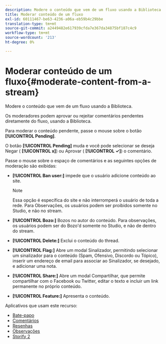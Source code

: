 ```yaml
---
description: Modere o conteúdo que vem de um fluxo usando a Biblioteca.
title: Moderar conteúdo de um fluxo
exl-id: 60111467-be63-4236-a06a-eb59b4c29bbe
translation-type: tm+mt
source-git-commit: a2449482e617939cfda7e367da34875bf187c4c9
workflow-type: tm+mt
source-wordcount: '213'
ht-degree: 0%

---
```


# Moderar conteúdo de um fluxo{#moderate-content-from-a-stream}

Modere o conteúdo que vem de um fluxo usando a Biblioteca.

Os moderadores podem aprovar ou rejeitar comentários pendentes diretamente do fluxo, usando a Biblioteca.

Para moderar o conteúdo pendente, passe o mouse sobre o botão **[!UICONTROL Pending]**.

O botão **[!UICONTROL Pending]** muda e você pode selecionar se deseja Negar ( **[!UICONTROL x]**) ou Aprovar ( **[!UICONTROL ✓]**) o comentário.

Passe o mouse sobre o espaço de comentários e as seguintes opções de moderação são exibidas:

* **[!UICONTROL Ban user:]** impede que o usuário adicione conteúdo ao site.

   >[!NOTE]
   >
   >Essa opção é específica do site e não interromperá o usuário de toda a rede. Para Observações, os usuários podem ser proibidos somente no Studio, e não no stream.

* **[!UICONTROL Bozo:]** Bozos no autor do conteúdo. Para observações, os usuários podem ser do Bozo&#39;d somente no Studio, e não de dentro do stream.
* **[!UICONTROL Delete:]** Exclui o conteúdo do thread.
* **[!UICONTROL Flag:]** Abre um modal Sinalizador, permitindo selecionar um sinalizador para o conteúdo (Spam, Ofensivo, Discordo ou Tópico), inserir um endereço de email para associar ao Sinalizador, se desejado, e adicionar uma nota.
* **[!UICONTROL Share:]** Abre um modal Compartilhar, que permite compartilhar com o Facebook ou Twitter, editar o texto e incluir um link permanente no próprio conteúdo.
* **[!UICONTROL Feature:]** Apresenta o conteúdo.



Aplicativos que usam este recurso:

* [Bate-papo](/help/using/c-about-apps/c-chat-app/c-chat-app.md#c_chat_app)
* [Comentários](/help/using/c-about-apps/c-comments/c-comments.md)
* [Resenhas](/help/using/c-about-apps/c-reviews-app/c-reviews-app.md#c_reviews_app)
* [Observações](/help/using/c-about-apps/c-sidenotes-app/c-sidenotes-app.md#c_sidenotes_app)
* [Storify 2](/help/using/c-about-apps/c-storify2/c-storify2.md#c_storify2)
